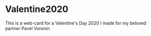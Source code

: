 # Valentine2020
This is a web-card for a Valentine's Day 2020 I made for my beloved partner Pavel Voronin
